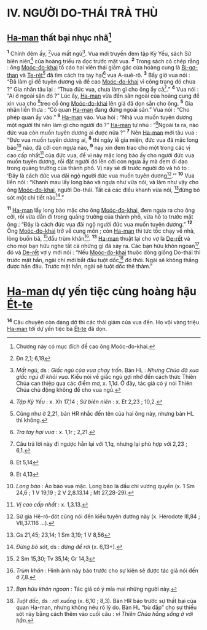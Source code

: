 # IV. NGƯỜI DO-THÁI TRẢ THÙ

## [Ha-man]() thất bại nhục nhã[^1]
<sup><b>1</b></sup> Chính đêm ấy, [^1*]vua mất ngủ[^2]. Vua mới truyền đem tập Kỷ Yếu, sách Sử biên niên[^3] của hoàng triều ra đọc trước mặt vua. <sup><b>2</b></sup> Trong sách có chép rằng : ông [Moóc-đo-khai]() tố cáo hai viên thái giám gác cửa hoàng cung là [Bi-gơ-than]() và [Te-rét]()[^4] đã tìm cách tra tay hại[^5] vua A-suê-rô. <sup><b>3</b></sup> Bấy giờ vua nói : “Đã làm gì để tuyên dương và đề cao [Moóc-đo-khai]() vì công trạng đó chưa ?” Gia nhân tâu lại : “Thưa đức vua, chưa làm gì cho ông ấy cả[^6].” <sup><b>4</b></sup> Vua nói : “Ai ở ngoài sân đó ?” Lúc ấy, [Ha-man]() vừa đến sân ngoài của hoàng cung để xin vua cho [^2*]treo cổ ông [Moóc-đo-khai]() lên giá đã dọn sẵn cho ông. <sup><b>5</b></sup> Gia nhân liền thưa : “Có quan [Ha-man]() đang đứng ngoài sân.” Vua nói : “Cho phép quan ấy vào.” <sup><b>6</b></sup> [Ha-man]() vào. Vua hỏi : “Nhà vua muốn tuyên dương một người thì nên làm gì cho người đó ?” [Ha-man]() tự nhủ : “[^3*]Ngoài ta ra, nào đức vua còn muốn tuyên dương ai được nữa ?” <sup><b>7</b></sup> Nên [Ha-man]() mới tâu vua : “Đức vua muốn tuyên dương ai, <sup><b>8</b></sup> thì ngày lễ gia miện, đức vua đã mặc long bào[^7] nào, đã cỡi con ngựa nào, <sup><b>9</b></sup> nay xin đem trao cho một trong các vị cao cấp nhất[^8] của đức vua, để vị này mặc long bào ấy cho người đức vua muốn tuyên dương, rồi đặt người đó lên cỡi con ngựa ấy mà đem đi dạo trong quảng trường của thành phố. Vị này sẽ đi trước người đó và hô to : ‘Đây là cách đức vua đãi ngộ người đức vua muốn tuyên dương[^9].’” <sup><b>10</b></sup> Vua liền nói : “Khanh mau lấy long bào và ngựa như vừa nói, và làm như vậy cho ông [Moóc-đo-khai](), người Do-thái. Tất cả các điều khanh vừa nói, [^4*]đừng bỏ sót một chi tiết nào[^10].”

<sup><b>11</b></sup> [Ha-man]() lấy long bào mặc cho ông [Moóc-đo-khai](), đem ngựa ra cho ông cỡi, rồi vừa dẫn đi trong quảng trường của thành phố, vừa hô to trước mặt ông : “Đây là cách đức vua đãi ngộ người đức vua muốn tuyên dương.” <sup><b>12</b></sup> Ông [Moóc-đo-khai]() trở về cung môn ; còn [Ha-man]() thì tức tốc chạy về nhà, lòng buồn bã, [^5*]đầu trùm khăn[^11]. <sup><b>13</b></sup> [Ha-man]() thuật lại cho vợ là [De-rết]() và cho mọi bạn hữu nghe tất cả những gì đã xảy ra. Các bạn hữu khôn ngoan[^12] đó và [De-rết]() vợ y mới nói : “Nếu [Moóc-đo-khai]() thuộc dòng giống Do-thái thì trước mặt hắn, ngài chỉ mới bắt đầu tuột dốc[^13] đó thôi. Ngài sẽ không thắng được hắn đâu. Trước mặt hắn, ngài sẽ tuột dốc thê thảm.”


# [Ha-man]() dự yến tiệc cùng hoàng hậu [Ét-te]()
<sup><b>14</b></sup> Câu chuyện còn dang dở thì các thái giám của vua đến. Họ vội vàng triệu [Ha-man]() tới dự yến tiệc bà [Ét-te]() đã dọn.

[^1]: Chương này có mục đích đề cao ông Moóc-đo-khai.
[^2]: *Mất ngủ*, ds : *Giấc ngủ của vua chạy trốn*. Bản HL : *Nhưng Chúa đã xua giấc ngủ đi khỏi vua*. Kiểu nói về giấc ngủ gợi nhớ đến cách thức Thiên Chúa can thiệp qua các điềm mơ, x. 1,1d. Ở đây, tác giả có ý nói Thiên Chúa chủ động không để cho vua ngủ.
[^3]: *Tập Kỷ Yếu* : x. Xh 17,14 ; *Sử biên niên* : x. Et 2,23 ; 10,2.
[^4]: Cũng như ở 2,21, bản HR nhắc đến tên của hai ông này, nhưng bản HL thì không.
[^5]: *Tra tay hại vua* : x. 1,1r ; 2,21.
[^6]: Câu trả lời này đi ngược hẳn lại với 1,1q, nhưng lại phù hợp với 2,23 ; 6,1.
[^7]: *Long bào* : Áo bào vua mặc. Long bào là dấu chỉ vương quyền (x. 1 Sm 24,6 ; 1 V 19,19 ; 2 V 2,8.13.14 ; Mt 27,28-29).
[^8]: *Vị cao cấp nhất* : x. 1,3.13.
[^9]: Sử gia Hê-rô-đót cũng nói đến kiểu tuyên dương này (x. Hérodote III,84 ; VII,37.116 ...).
[^10]: *Đừng bỏ sót*, ds : *đừng để rơi* (x. 6,13+).
[^11]: *Trùm khăn* : Hình ảnh này báo trước cho sự kiện sẽ được tác giả nói đến ở 7,8.
[^12]: *Bạn hữu khôn ngoan* : Tác giả có ý mỉa mai những người này.
[^13]: *Tuột dốc*, ds : *rơi xuống* (x. 6,10 ; 8,3). Bản HR báo trước sự thất bại của quan Ha-man, nhưng không nêu rõ lý do. Bản HL “bù đắp” cho sự thiếu sót này bằng cách thêm vào cuối câu : *vì Thiên Chúa hằng sống ở với hắn*.
[^1*]: Đn 2,1; 6,19
[^2*]: Et 5,14
[^3*]: Et 4,13
[^4*]: Gs 21,45; 23,14; 1 Sm 3,19; 1 V 8,56
[^5*]: 2 Sm 15,30; Tv 35,14; Gr 14,3